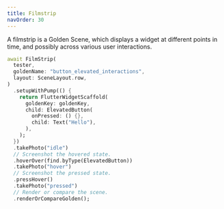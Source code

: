 ```yaml
---
title: Filmstrip
navOrder: 30
---
```

A filmstrip is a Golden Scene, which displays a widget at different points in
time, and possibly across various user interactions.

```dart
await FilmStrip(
  tester,
  goldenName: "button_elevated_interactions",
  layout: SceneLayout.row,
)
  .setupWithPump(() {
    return FlutterWidgetScaffold(
      goldenKey: goldenKey,
      child: ElevatedButton(
        onPressed: () {},
        child: Text("Hello"),
      ),
    );
  })
  .takePhoto("idle")
  // Screenshot the hovered state.
  .hoverOver(find.byType(ElevatedButton))
  .takePhoto("hover")
  // Screenshot the pressed state.
  .pressHover()
  .takePhoto("pressed")
  // Render or compare the scene.
  .renderOrCompareGolden();
```
